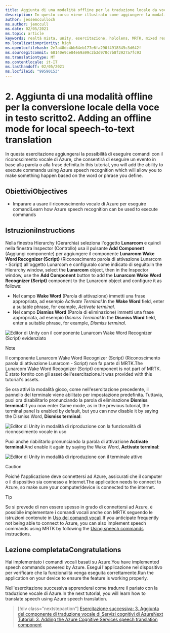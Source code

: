 ```yaml
---
title: Aggiunta di una modalità offline per la traduzione locale da voce a testo
description: In questo corso viene illustrato come aggiungere la modalità offline per la conversione locale della voce in testo scritto in applicazioni di realtà mista.
author: jessemcculloch
ms.author: jemccull
ms.date: 02/05/2021
ms.topic: article
keywords: realtà mista, unity, esercitazione, hololens, MRTK, mixed reality toolkit, UWP, ancoraggi nello spazio di Azure, riconoscimento vocale, Windows 10
ms.localizationpriority: high
ms.openlocfilehash: 2e7a48dc4bb64eb177e6fa290f4918345c3d642f
ms.sourcegitcommit: 68140e9ce84e69a99c2b3d970c7b8f2927a7fc93
ms.translationtype: MT
ms.contentlocale: it-IT
ms.lasthandoff: 02/05/2021
ms.locfileid: "99590153"
---
```

# <a name="2-adding-an-offline-mode-for-local-speech-to-text-translation"></a><span data-ttu-id="6fe40-104">2. Aggiunta di una modalità offline per la conversione locale della voce in testo scritto</span><span class="sxs-lookup"><span data-stu-id="6fe40-104">2. Adding an offline mode for local speech-to-text translation</span></span>

<span data-ttu-id="6fe40-105">In questa esercitazione aggiungerai la possibilità di eseguire comandi con il riconoscimento vocale di Azure, che consentirà di eseguire un evento in base alla parola o alla frase definita.</span><span class="sxs-lookup"><span data-stu-id="6fe40-105">In this tutorial, you will add the ability to execute commands using Azure speech recognition which will allow you to make something happen based on the word or phrase you define.</span></span>

## <a name="objectives"></a><span data-ttu-id="6fe40-106">Obiettivi</span><span class="sxs-lookup"><span data-stu-id="6fe40-106">Objectives</span></span>

* <span data-ttu-id="6fe40-107">Imparare a usare il riconoscimento vocale di Azure per eseguire comandi</span><span class="sxs-lookup"><span data-stu-id="6fe40-107">Learn how Azure speech recognition can be used to execute commands</span></span>

## <a name="instructions"></a><span data-ttu-id="6fe40-108">Istruzioni</span><span class="sxs-lookup"><span data-stu-id="6fe40-108">Instructions</span></span>

<span data-ttu-id="6fe40-109">Nella finestra Hierarchy (Gerarchia) seleziona l'oggetto **Lunarcom** e quindi nella finestra Inspector (Controllo) usa il pulsante **Add Component** (Aggiungi componente) per aggiungere il componente **Lunarcom Wake Word Recognizer (Script)** (Riconoscimento parola di attivazione Lunarcom - Script) all'oggetto Lunarcom e configuralo come indicato di seguito:</span><span class="sxs-lookup"><span data-stu-id="6fe40-109">In the Hierarchy window, select the **Lunarcom** object, then in the Inspector window, use the **Add Component** button to add the **Lunarcom Wake Word Recognizer (Script)** component to the Lunarcom object and configure it as follows:</span></span>

* <span data-ttu-id="6fe40-110">Nel campo **Wake Word** (Parola di attivazione) immetti una frase appropriata, ad esempio _Activate Terminal_.</span><span class="sxs-lookup"><span data-stu-id="6fe40-110">In the **Wake Word** field, enter a suitable phrase, for example, _Activate terminal_.</span></span>
* <span data-ttu-id="6fe40-111">Nel campo **Dismiss Word** (Parola di eliminazione) immetti una frase appropriata, ad esempio _Dismiss Terminal_.</span><span class="sxs-lookup"><span data-stu-id="6fe40-111">In the **Dismiss Word** field, enter a suitable phrase, for example, _Dismiss terminal_.</span></span>

![Editor di Unity con il componente Lunarcom Wake Word Recognizer (Script) evidenziato](images/mrlearning-speech/tutorial2-section1-step1-1.png)

> [!NOTE]
> <span data-ttu-id="6fe40-113">Il componente Lunarcom Wake Word Recognizer (Script) (Riconoscimento parola di attivazione Lunarcom - Script) non fa parte di MRTK.</span><span class="sxs-lookup"><span data-stu-id="6fe40-113">The Lunarcom Wake Word Recognizer (Script) component is not part of MRTK.</span></span> <span data-ttu-id="6fe40-114">È stato fornito con gli asset dell'esercitazione.</span><span class="sxs-lookup"><span data-stu-id="6fe40-114">It was provided with this tutorial's assets.</span></span>

<span data-ttu-id="6fe40-115">Se ora attivi la modalità gioco, come nell'esercitazione precedente, il pannello del terminale viene abilitato per impostazione predefinita. Tuttavia, puoi ora disabilitarlo pronunciando la parola di eliminazione **Dismiss terminal**:</span><span class="sxs-lookup"><span data-stu-id="6fe40-115">If you now enter Game mode, as in the previous tutorial, the terminal panel is enabled by default, but you can now disable it by saying the Dismiss Word, **Dismiss terminal**:</span></span>

![Editor di Unity in modalità di riproduzione con la funzionalità di riconoscimento vocale in uso](images/mrlearning-speech/tutorial2-section1-step1-2.png)

<span data-ttu-id="6fe40-117">Puoi anche riabilitarlo pronunciando la parola di attivazione **Activate terminal**:</span><span class="sxs-lookup"><span data-stu-id="6fe40-117">And enable it again by saying the Wake Word, **Activate terminal**:</span></span>

![Editor di Unity in modalità di riproduzione con il terminale attivo](images/mrlearning-speech/tutorial2-section1-step1-3.png)

> [!CAUTION]
> <span data-ttu-id="6fe40-119">Poiché l'applicazione deve connettersi ad Azure, assicurati che il computer o il dispositivo sia connesso a Internet.</span><span class="sxs-lookup"><span data-stu-id="6fe40-119">The application needs to connect to Azure, so make sure your computer/device is connected to the internet.</span></span>

> [!TIP]
> <span data-ttu-id="6fe40-120">Se si prevede di non essere spesso in grado di connettersi ad Azure, è possibile implementare i comandi vocali anche con MRTK seguendo le istruzioni contenute in [Uso dei comandi vocali](mr-learning-base-09.md).</span><span class="sxs-lookup"><span data-stu-id="6fe40-120">If you anticipate frequently not being able to connect to Azure, you can also implement speech commands using MRTK by following the [Using speech commands](mr-learning-base-09.md) instructions.</span></span>

## <a name="congratulations"></a><span data-ttu-id="6fe40-121">Lezione completata</span><span class="sxs-lookup"><span data-stu-id="6fe40-121">Congratulations</span></span>

<span data-ttu-id="6fe40-122">Hai implementato i comandi vocali basati su Azure.</span><span class="sxs-lookup"><span data-stu-id="6fe40-122">You have implemented speech commands powered by Azure.</span></span> <span data-ttu-id="6fe40-123">Esegui l'applicazione nel dispositivo per verificare che la funzionalità venga eseguita correttamente.</span><span class="sxs-lookup"><span data-stu-id="6fe40-123">Run the application on your device to ensure the feature is working properly.</span></span>

<span data-ttu-id="6fe40-124">Nell'esercitazione successiva apprenderai come tradurre il parlato con la traduzione vocale di Azure.</span><span class="sxs-lookup"><span data-stu-id="6fe40-124">In the next tutorial, you will learn how to translate speech using Azure speech translation.</span></span>

> [!div class="nextstepaction"]
> [<span data-ttu-id="6fe40-125">Esercitazione successiva: 3. Aggiunta del componente di traduzione vocale di Servizi cognitivi di Azure</span><span class="sxs-lookup"><span data-stu-id="6fe40-125">Next Tutorial: 3. Adding the Azure Cognitive Services speech translation component</span></span>](mrlearning-speechSDK-ch3.md)
